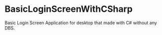 # BasicLoginScreenWithCSharp
Basic Login Screen Application for desktop that made with C# without any DBS.
